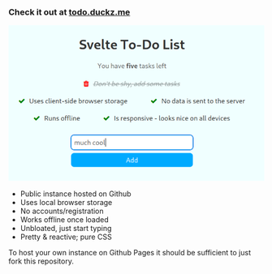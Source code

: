 ### Check it out at [todo.duckz.me](https://todo.duckz.me/)

![Screenshot of the app](https://raw.githubusercontent.com/robert-saramet/svelte-todo/main/screenshot.png)

- Public instance hosted on Github
- Uses local browser storage
- No accounts/registration
- Works offline once loaded
- Unbloated, just start typing
- Pretty & reactive; pure CSS

To host your own instance on Github Pages it should be sufficient to just fork this repository.
